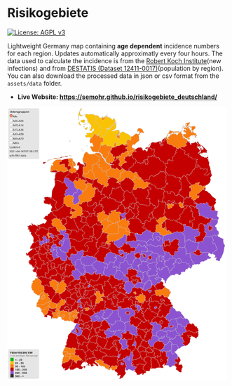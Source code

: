 # Risikogebiete
[![License: AGPL v3](https://img.shields.io/badge/License-AGPL%20v3-blue.svg)](http://www.gnu.org/licenses/agpl-3.0)

Lightweight Germany map containing **age dependent** incidence numbers for each region. Updates automatically approximatly every four hours.
The data used to calculate the incidence is from the [Robert Koch Institute](https://npgeo-corona-npgeo-de.hub.arcgis.com/datasets/dd4580c810204019a7b8eb3e0b329dd6_0?selectedAttribute=Refdatum)(new infections) and from [DESTATIS (Dataset 12411-0017)](https://www-genesis.destatis.de/genesis//online?operation=table&code=12411-0017&bypass=true&levelindex=0&levelid=1618480251047)(population by region).
You can also download the processed data in json or csv format from the `assets/data` folder.

- **Live Website: https://semohr.github.io/risikogebiete_deutschland/**

<div>
   <img src="/assets/img/example.png" alt="Example picture" width="500"> 
</div>
